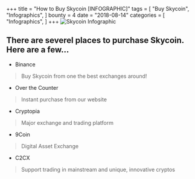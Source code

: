 +++
title = "How to Buy Skycoin [INFOGRAPHIC]"
tags = [
    "Buy Skycoin",
    "Infographics",
]
bounty = 4
date = "2018-08-14"
categories = [
    "Infographics",
]
+++
![Skycoin Infographic](/img/How-to-Buy-Skycoin.jpg)
## There are severel places to purchase Skycoin. Here are a few...

* Binance
> Buy Skycoin from one the best exchanges around!

* Over the Counter
> Instant purchase from our website

* Cryptopia
> Major exchange and trading platform

* 9Coin
> Digital Asset Exchange

* C2CX
> Support trading in mainstream and unique, innovative cryptos
